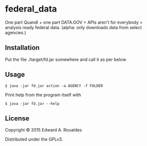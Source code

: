 # federal_data

One part Quandl + one part DATA.GOV + APIs aren't for everybody = analysis ready federal data. (alpha: only downloads data from select agencies.)

## Installation

Put the file ./target/fd.jar somewhere and call it as per below.

## Usage

```
$ java -jar fd.jar action -a AGENCY -f FOLDER
```

Print help from the program itself with

```
$ java -jar fd.jar --help
```

## License

Copyright © 2015 Edward A. Roualdes

Distributed under the GPLv3.


